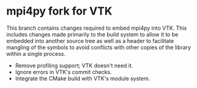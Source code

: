 # mpi4py fork for VTK

This branch contains changes required to embed mpi4py into VTK. This
includes changes made primarily to the build system to allow it to be embedded
into another source tree as well as a header to facilitate mangling of the
symbols to avoid conflicts with other copies of the library within a single
process.

  * Remove profiling support; VTK doesn't need it.
  * Ignore errors in VTK's commit checks.
  * Integrate the CMake build with VTK's module system.

